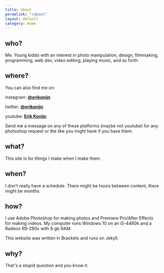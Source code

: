 ```yaml
---
title: about
permalink: "/about"
layout: default
category: Home
---
```


## who?

Me. Young kiddo with an interest in photo manipulation, design, filmmaking, programming, web dev, video editing, playing music, and so forth.

## where?

You can also find me on:

instagram: **[@erikonijn](https://instagram.com/erikonijn)**

twitter: **[@erikonijn](https://twitter.com/erikonijn)**

youtube: **[Erik Konijn](https://www.youtube.com/channel/UC6NGVtDYPDnPO3sxpAfRhBw)**

Send me a message on any of these platforms (maybe not youtube) for any photoshop request or the like you might have if you have them.

## what?

This site is for things I make when I make them.

## when?

I don't really have a schedule. There might be hours between content, there might be months.

## how?

I use Adobe Photoshop for making photos and Premiere Pro/After Effects for making videos. My computer runs Windows 10 on an i5-4460k and a Radeon R9-280x with 8 gb RAM.

This website was written in Brackets and runs on Jekyll.

## why?

That's a stupid question and you know it.